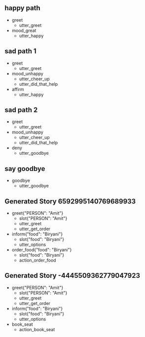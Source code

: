 ## happy path
* greet
  - utter_greet
* mood_great
  - utter_happy

## sad path 1
* greet
  - utter_greet
* mood_unhappy
  - utter_cheer_up
  - utter_did_that_help
* affirm
  - utter_happy

## sad path 2
* greet
  - utter_greet
* mood_unhappy
  - utter_cheer_up
  - utter_did_that_help
* deny
  - utter_goodbye

## say goodbye
* goodbye
  - utter_goodbye


## Generated Story 6592995140769689933
* greet{"PERSON": "Amit"}
    - slot{"PERSON": "Amit"}
    - utter_greet
    - utter_get_order
* inform{"food": "Biryani"}
    - slot{"food": "Biryani"}
    - utter_options
* order_food{"food": "Biryani"}
    - slot{"food": "Biryani"}
    - action_order_food

## Generated Story -4445509362779047923
* greet{"PERSON": "Amit"}
    - slot{"PERSON": "Amit"}
    - utter_greet
    - utter_get_order
* inform{"food": "Biryani"}
    - slot{"food": "Biryani"}
    - utter_options
* book_seat
    - action_book_seat
